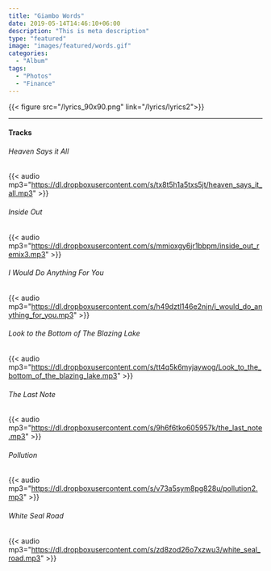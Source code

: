 ```yaml
---
title: "Giambo Words"
date: 2019-05-14T14:46:10+06:00
description: "This is meta description"
type: "featured"
image: "images/featured/words.gif"
categories: 
  - "Album"
tags:
  - "Photos"
  - "Finance"
---
```

{{< figure src="/lyrics_90x90.png" link="/lyrics/lyrics2">}}

---
#### Tracks

###### Heaven Says it All
{{< audio mp3="https://dl.dropboxusercontent.com/s/tx8t5h1a5txs5jt/heaven_says_it_all.mp3" >}}
###### Inside Out
{{< audio mp3="https://dl.dropboxusercontent.com/s/mmioxgy6jr1bbpm/inside_out_remix3.mp3" >}}
###### I Would Do Anything For You
{{< audio mp3="https://dl.dropboxusercontent.com/s/h49dztl146e2njn/i_would_do_anything_for_you.mp3" >}}
###### Look to the Bottom of The Blazing Lake
{{< audio mp3="https://dl.dropboxusercontent.com/s/tt4q5k6myjaywog/Look_to_the_bottom_of_the_blazing_lake.mp3" >}}
###### The Last Note
{{< audio mp3="https://dl.dropboxusercontent.com/s/9h6f6tko605957k/the_last_note.mp3" >}}
###### Pollution
{{< audio mp3="https://dl.dropboxusercontent.com/s/v73a5sym8pg828u/pollution2.mp3" >}}
###### White Seal Road
{{< audio mp3="https://dl.dropboxusercontent.com/s/zd8zod26o7xzwu3/white_seal_road.mp3" >}}

